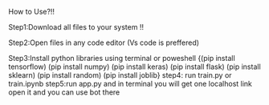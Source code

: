How to Use?!!

Step1:Download all files to your system !!

Step2:Open files in any code editor (Vs code is preffered)

Step3:Install python libraries using terminal or poweshell 
                   {(pip install tensorflow)
                  (pip install numpy)
                   (pip install keras) 
                  (pip install flask)
                   (pip install sklearn)
                   (pip install random)
                  (pip install joblib}
step4: run train.py or train.ipynb 
step5:run app.py and in terminal you will get one localhost link open it and you can use bot there

